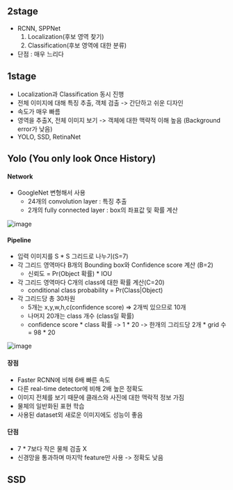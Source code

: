 ## 2stage
* RCNN, SPPNet
  1) Localization(후보 영역 찾기)
  2) Classification(후보 영역에 대한 분류)
* 단점 : 매우 느리다

 ## 1stage
 * Localization과 Classification 동시 진행
 * 전체 이미지에 대해 특징 추출, 객체 검출 -> 간단하고 쉬운 디자인
 * 속도가 매우 빠름
 * 영역을 추출X, 전체 이미지 보기 -> 객체에 대한 맥략적 이해 높음 (Background error가 낮음)
 * YOLO, SSD, RetinaNet

## Yolo (You only look Once History)
#### Network
* GoogleNet 변형해서 사용
  * 24개의 convolution layer : 특징 추출
  * 2개의 fully connected layer : box의 좌표값 및 확률 계산

![image](https://user-images.githubusercontent.com/63588046/159830877-0457a4f9-b5a7-40b6-89e5-41eb969a179c.png)


#### Pipeline
* 입력 이미지를 S * S 그리드로 나누기(S=7)
* 각 그리드 영역마다 B개의 Bounding box와 Confidence score 계산 (B=2)
  * 신뢰도 = Pr(Object 확률) * IOU
* 각 그리드 영역마다 C개의 class에 대한 확률 계산(C=20)
  * conditional class probability = Pr(Class|Object)
* 각 그리드당 총 30차원
  * 5개는 x,y,w,h,c(confidence score) => 2개씩 있으므로 10개
  * 나머지 20개는 class 개수 (class일 확률)
  * confidence score * class 확률 -> 1 * 20 -> 한개의 그리드당 2개 * grid 수 = 98 * 20

![image](https://user-images.githubusercontent.com/63588046/159832435-7a2cd66c-7a2b-4932-8aba-2216a14d7933.png)


#### 장점
* Faster RCNN에 비해 6배 빠른 속도
* 다른 real-time detector에 비해 2배 높은 정확도
* 이미지 전체를 보기 때문에 클래스와 사진에 대한 맥락적 정보 가짐
* 물체의 일반화된 표현 학습
* 사용된 dataset외 새로운 이미지에도 성능이 좋음

#### 단점
* 7 * 7보다 작은 물체 검출 X
* 신경망을 통과하며 마지막 feature만 사용 -> 정확도 낮음


## SSD


